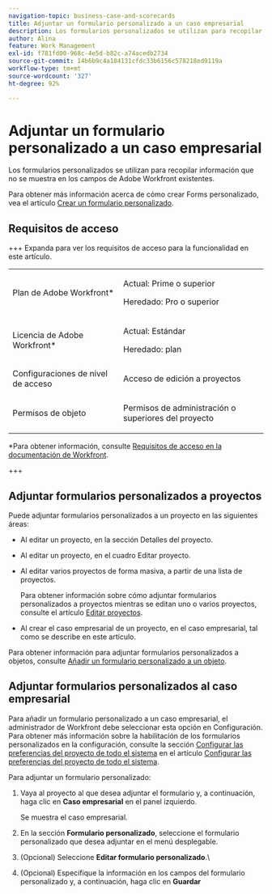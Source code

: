 ```yaml
---
navigation-topic: business-case-and-scorecards
title: Adjuntar un formulario personalizado a un caso empresarial
description: Los formularios personalizados se utilizan para recopilar información que no se muestra en los campos de Adobe Workfront existentes.
author: Alina
feature: Work Management
exl-id: f781fd00-968c-4e5d-b82c-a74acedb2734
source-git-commit: 14b6b9c4a184131cfdc33b6156c578218ed9119a
workflow-type: tm+mt
source-wordcount: '327'
ht-degree: 92%

---
```


# Adjuntar un formulario personalizado a un caso empresarial

Los formularios personalizados se utilizan para recopilar información que no se muestra en los campos de Adobe Workfront existentes. 

Para obtener más información acerca de cómo crear Forms personalizado, vea el artículo [Crear un formulario personalizado](/help/quicksilver/administration-and-setup/customize-workfront/create-manage-custom-forms/form-designer/design-a-form/design-a-form.md).

## Requisitos de acceso

<!--Audit: 06/2025-->

+++ Expanda para ver los requisitos de acceso para la funcionalidad en este artículo.

<table style="table-layout:auto"> 
 <col> 
 <col> 
 <tbody> 
  <tr> 
   <td role="rowheader"><p>Plan de Adobe Workfront*</p></td> 
   <td> <p>Actual: Prime o superior</p>
   <p>Heredado: Pro o superior</p> </td> 
  </tr> 
  <tr> 
   <td role="rowheader"><p>Licencia de Adobe Workfront*</p></td> 
   <td> 
   <p>Actual: Estándar </p> 
   <p>Heredado: plan </p> </td> 
  </tr> 
  <tr> 
   <td role="rowheader">Configuraciones de nivel de acceso</td> 
   <td> <p>Acceso de edición a proyectos</p>  </td> 
  </tr> 
  <tr> 
   <td role="rowheader"><p>Permisos de objeto</p></td> 
   <td> <p>Permisos de administración o superiores del proyecto</p>  </td> 
  </tr> 
 </tbody> 
</table>

*Para obtener información, consulte [Requisitos de acceso en la documentación de Workfront](/help/quicksilver/administration-and-setup/add-users/access-levels-and-object-permissions/access-level-requirements-in-documentation.md).

+++

## Adjuntar formularios personalizados a proyectos

Puede adjuntar formularios personalizados a un proyecto en las siguientes áreas:

* Al editar un proyecto, en la sección Detalles del proyecto.
* Al editar un proyecto, en el cuadro Editar proyecto.
* Al editar varios proyectos de forma masiva, a partir de una lista de proyectos.

  Para obtener información sobre cómo adjuntar formularios personalizados a proyectos mientras se editan uno o varios proyectos, consulte el artículo [Editar proyectos](../../../manage-work/projects/manage-projects/edit-projects.md).

* Al crear el caso empresarial de un proyecto, en el caso empresarial, tal como se describe en este artículo.

Para obtener información para adjuntar formularios personalizados a objetos, consulte [Añadir un formulario personalizado a un objeto](../../../workfront-basics/work-with-custom-forms/add-a-custom-form-to-an-object.md).

## Adjuntar formularios personalizados al caso empresarial

Para añadir un formulario personalizado a un caso empresarial, el administrador de Workfront debe seleccionar esta opción en Configuración. Para obtener más información sobre la habilitación de los formularios personalizados en la configuración, consulte la sección [Configurar las preferencias del proyecto de todo el sistema](../../../administration-and-setup/set-up-workfront/configure-system-defaults/set-project-preferences.md) en el artículo [Configurar las preferencias del proyecto de todo el sistema](../../../administration-and-setup/set-up-workfront/configure-system-defaults/set-project-preferences.md).

Para adjuntar un formulario personalizado:

1. Vaya al proyecto al que desea adjuntar el formulario y, a continuación, haga clic en **Caso empresarial** en el panel izquierdo.

   Se muestra el caso empresarial.

1. En la sección **Formulario personalizado**, seleccione el formulario personalizado que desea adjuntar en el menú desplegable.

   <!--![Custom forms dropdown](assets/custom-forms-drop-down-menu.png)-->

1. (Opcional) Seleccione **Editar formulario personalizado**.\
   <!--![Edit custom form](assets/acf1-350x122.png)-->

1. (Opcional) Especifique la información en los campos del formulario personalizado y, a continuación, haga clic en **Guardar**
